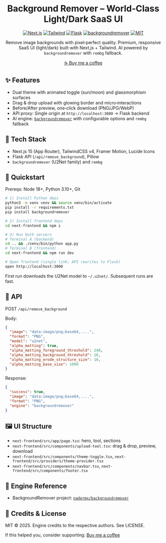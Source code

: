 <div align="center">

# Background Remover – World‑Class Light/Dark SaaS UI

[![Next.js](https://img.shields.io/badge/Next.js-15-black?logo=next.js)](https://nextjs.org) [![Tailwind](https://img.shields.io/badge/TailwindCSS-v4-38B2AC?logo=tailwindcss&logoColor=white)](https://tailwindcss.com) [![Flask](https://img.shields.io/badge/Flask-2.x-000?logo=flask)](https://flask.palletsprojects.com/) [![backgroundremover](https://img.shields.io/badge/Engine-backgroundremover-blueviolet)](https://github.com/nadermx/backgroundremover) [![MIT](https://img.shields.io/badge/License-MIT-green.svg)](LICENSE)

Remove image backgrounds with pixel‑perfect quality. Premium, responsive SaaS UI (light/dark) built with Next.js + Tailwind. AI powered by `backgroundremover` with `rembg` fallback.

[☕ Buy me a coffee](https://www.buymeacoffee.com/your_handle)

</div>

## ✨ Features

- Dual theme with animated toggle (sun/moon) and glassmorphism surfaces
- Drag & drop upload with glowing border and micro‑interactions
- Before/After preview, one‑click download (PNG/JPG/WebP)
- API proxy: Single origin at `http://localhost:3000` → Flask backend
- AI engine: [`backgroundremover`](https://github.com/nadermx/backgroundremover) with configurable options and `rembg` fallback

## 🧱 Tech Stack

- Next.js 15 (App Router), TailwindCSS v4, Framer Motion, Lucide Icons
- Flask API (`/api/remove_background`), Pillow
- `backgroundremover` (U2Net family) and `rembg`

## 🚀 Quickstart

Prereqs: Node 18+, Python 3.10+, Git

```bash
# 1) Install Python deps
python3 -m venv venv && source venv/bin/activate
pip install -r requirements.txt
pip install backgroundremover

# 2) Install frontend deps
cd next-frontend && npm i

# 3) Run both servers
# Terminal A (backend)
cd .. && ./venv/bin/python app.py
# Terminal B (frontend)
cd next-frontend && npm run dev

# Open frontend (single link; API rewrites to Flask)
open http://localhost:3000
```

First run downloads the U2Net model to `~/.u2net/`. Subsequent runs are fast.

## 🔌 API

POST `/api/remove_background`

Body:

```json
{
  "image": "data:image/png;base64,....",
  "format": "PNG",
  "model": "u2net",
  "alpha_matting": true,
  "alpha_matting_foreground_threshold": 240,
  "alpha_matting_background_threshold": 10,
  "alpha_matting_erode_structure_size": 10,
  "alpha_matting_base_size": 1000
}
```

Response:

```json
{
  "success": true,
  "image": "data:image/png;base64,....",
  "format": "PNG",
  "engine": "backgroundremover"
}
```

## 🖼️ UI Structure

- `next-frontend/src/app/page.tsx`: hero, tool, sections
- `next-frontend/src/components/upload-tool.tsx`: drag & drop, preview, download
- `next-frontend/src/components/theme-toggle.tsx`, `next-frontend/src/providers/theme-provider.tsx`
- `next-frontend/src/components/navbar.tsx`, `next-frontend/src/components/footer.tsx`

## 🧠 Engine Reference

- BackgroundRemover project: [`nadermx/backgroundremover`](https://github.com/nadermx/backgroundremover)

## 📣 Credits & License

MIT © 2025. Engine credits to the respective authors. See LICENSE.

If this helped you, consider supporting: [Buy me a coffee](https://www.buymeacoffee.com/your_handle)

